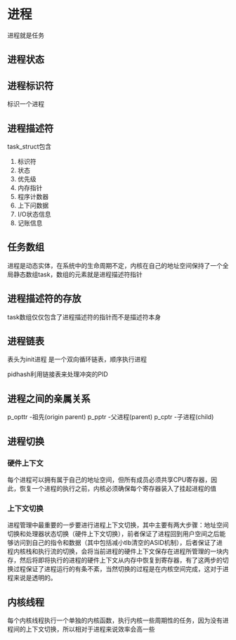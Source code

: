 # 进程

进程就是任务

## 进程状态

## 进程标识符

标识一个进程
## 进程描述符
task_struct包含
1. 标识符
2. 状态
3. 优先级
4. 内存指针
5. 程序计数器
6. 上下问数据
7. I/O状态信息
8. 记账信息
## 任务数组
进程是动态实体，在系统中的生命周期不定，内核在自己的地址空间保持了一个全局静态数组task，数组的元素就是进程描述符指针

## 进程描述符的存放
task数组仅仅包含了进程描述符的指针而不是描述符本身

## 进程链表
表头为init进程
是一个双向循环链表，顺序执行进程

pidhash利用链接表来处理冲突的PID

## 进程之间的亲属关系

p_opttr -祖先(origin parent)
p_pptr  -父进程(parent)
p_cptr -子进程(child)

## 进程切换

### 硬件上下文
每个进程可以拥有属于自己的地址空间，但所有成员必须共享CPU寄存器，因此，恢复一个进程的执行之前，内核必须确保每个寄存器装入了挂起进程的值

### 上下文切换
进程管理中最重要的一步要进行进程上下文切换，其中主要有两大步骤：地址空间切换和处理器状态切换（硬件上下文切换），前者保证了进程回到用户空间之后能够访问到自己的指令和数据（其中包括减小tlb清空的ASID机制），后者保证了进程内核栈和执行流的切换，会将当前进程的硬件上下文保存在进程所管理的一块内存，然后将即将执行的进程的硬件上下文从内存中恢复到寄存器，有了这两步的切换过程保证了进程运行的有条不紊，当然切换的过程是在内核空间完成，这对于进程来说是透明的。
## 内核线程
每个内核线程执行一个单独的内核函数，执行内核一些周期性的任务，因为没有进程间的上下文切换，所以相对于进程来说效率会高一些